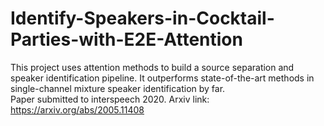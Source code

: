 # Identify-Speakers-in-Cocktail-Parties-with-E2E-Attention
This project uses attention methods to build a source separation and speaker identification pipeline. It outperforms state-of-the-art methods in single-channel mixture speaker identification by far.<br>
Paper submitted to interspeech 2020. Arxiv link: https://arxiv.org/abs/2005.11408
